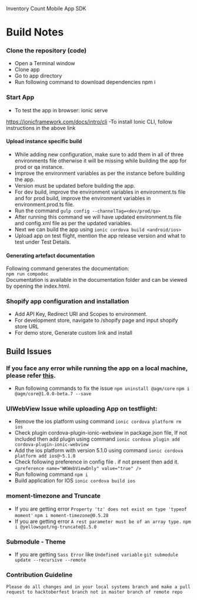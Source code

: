 Inventory Count Mobile App SDK
# Build Notes

### Clone the repository (code)

- Open a Terminal window
- Clone app
- Go to app directory
- Run following command to download dependencies 
    npm i

### Start App

- To test the app in browser: ionic serve

https://ionicframework.com/docs/intro/cli
-To install Ionic CLI, follow instructions in the above link

#### Upload instance specific build

- While adding new configuration, make sure to add them in all of three environments file otherwise it will be missing while building the app for prod or qa instance.
- Improve the environment variables as per the instance before building the app.
- Version must be updated before building the app.
- For dev build, improve the environment variables in environment.ts file and for prod build, improve the environment variables in environment.prod.ts file.
- Run the command `gulp config --channelTag=<dev/prod/qa>`
- After running this command we will have updated environment.ts file and config.xml file as per the updated variables.
- Next we can build the app using `ionic cordova build <android/ios>`
- Upload app on test flight, mention the app release version and what to test under Test Details.

#### Generating artefact documentation

Following command generates the documentation:  
`npm run compodoc`  
Documentation is available in the documentation folder and can be viewed by opening the index.html.  

### Shopify app configuration and installation
- Add API Key, Redirect URI and Scopes to environment.
- For development store, navigate to /shopify page and input shopify store URL
- For demo store, Generate custom link and install 

## Build Issues
### If you face any error while running the app on a local machine, please refer [this](https://stackoverflow.com/questions/58973192/uncaught-typeerror-object-is-not-a-function-when-using-angular-google-maps).
- Run following commands to fix the issue
    `npm uninstall @agm/core`
    `npm i @agm/core@1.0.0-beta.7 --save`

### UIWebView Issue while uploading App on testflight:
- Remove the ios platform using command 
    `ionic cordova platform rm ios`
- Check plugin cordova-plugin-ionic-webview in package.json file, If not included then add plugin using command
    `ionic cordova plugin add cordova-plugin-ionic-webview`
- Add the ios platform with version 5.1.0 using command
    `ionic cordova platform add ios@~5.1.0`
- Check following preference in config file . if not present then add it.
    `<preference name="WKWebViewOnly" value="true" />`
- Run following command
    `npm i`
- Build application for IOS 
    `ionic cordova build ios`

### moment-timezone and Truncate
- If you are getting error `Property 'tz' does not exist on type 'typeof moment'`
    `npm i moment-timezone@0.5.28`
- If you are getting error `A rest parameter must be of an array type.`
    `npm i @yellowspot/ng-truncate@1.5.0`

### Submodule - Theme 
- If you are getting `Sass Error` like `Undefined variable` 
   `git submodule update --recursive --remote`

### Contribution Guideline

`Please do all changes and in your local systems branch and make a pull request to hacktoberfest branch not in master branch of remote repo`
